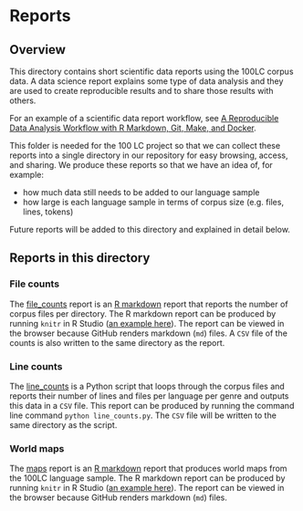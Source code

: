 # Reports

## Overview

This directory contains short scientific data reports using the 100LC corpus data. A data science report explains some type of data analysis and they are used to create reproducible results and to share those results with others.

For an example of a scientific data report workflow, see [A Reproducible Data Analysis Workflow with R Markdown, Git, Make, and Docker](https://psyarxiv.com/8xzqy/).

This folder is needed for the 100 LC project so that we can collect these reports into a single directory in our repository for easy browsing, access, and sharing. We produce these reports so that we have an idea of, for example:

* how much data still needs to be added to our language sample
* how large is each language sample in terms of corpus size (e.g. files, lines, tokens)

Future reports will be added to this directory and explained in detail below.


## Reports in this directory

### File counts

The [file_counts](file_counts) report is an [R markdown](https://rmarkdown.rstudio.com/articles_intro.html) report that reports the number of corpus files per directory. The R markdown report can be produced by running  `knitr` in R Studio ([an example here](https://rmarkdown.rstudio.com/articles_integration.html)). The report can be viewed in the browser because GitHub renders markdown (`md`) files. A `CSV` file of the counts is also written to the same directory as the report.

### Line counts

The [line_counts](line_counts) is a Python script that loops through the corpus files and reports their number of lines and files per language per genre and outputs this data in a `CSV` file. This report can be produced by running the command line command `python line_counts.py`. The `CSV` file will be written to the same directory as the script.


### World maps

The [maps](maps) report is an [R markdown](https://rmarkdown.rstudio.com/articles_intro.html) report that produces world maps from the 100LC language sample. The R markdown report can be produced by running  `knitr` in R Studio ([an example here](https://rmarkdown.rstudio.com/articles_integration.html)). The report can be viewed in the browser because GitHub renders markdown (`md`) files.


